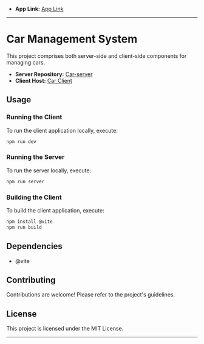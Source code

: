
- **App Link:** [App Link](https://drive.google.com/file/d/19D3OA2zxTNP_K5GLVYRAXnfRfiBbOpwT/view?usp=sharing)
---

# Car Management System

This project comprises both server-side and client-side components for managing cars.

- **Server Repository:** [Car-server](https://github.com/ManojGowda89/Car-server.git)
- **Client Host:** [Car Client](https://car-client-mzpd.onrender.com)

## Usage

### Running the Client

To run the client application locally, execute:

```bash
npm run dev
```

### Running the Server

To run the server locally, execute:

```bash
npm run server
```

### Building the Client

To build the client application, execute:

```bash
npm install @vite
npm run build
```

## Dependencies

- @vite

## Contributing

Contributions are welcome! Please refer to the project's guidelines.

## License

This project is licensed under the MIT License.

---


